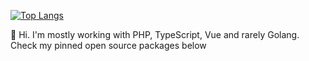 [![Top Langs](https://github-readme-stats.vercel.app/api/top-langs/?username=SerhiiCho)](https://serhii.io)

👋 Hi. I'm mostly working with PHP, TypeScript, Vue and rarely Golang. Check my pinned open source packages below
